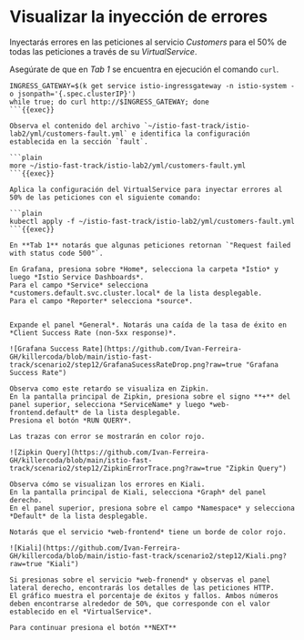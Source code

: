 # Visualizar la inyección de errores

Inyectarás errores en las peticiones al servicio *Customers* para el 50% de todas las peticiones a través de su *VirtualService*.

Asegúrate de que en *Tab 1* se encuentra en ejecución el comando `curl`.

```plain
INGRESS_GATEWAY=$(k get service istio-ingressgateway -n istio-system -o jsonpath='{.spec.clusterIP}')
while true; do curl http://$INGRESS_GATEWAY; done
```{{exec}}

Observa el contenido del archivo `~/istio-fast-track/istio-lab2/yml/customers-fault.yml` e identifica la configuración establecida en la sección `fault`.

```plain
more ~/istio-fast-track/istio-lab2/yml/customers-fault.yml
```{{exec}}

Aplica la configuración del VirtualService para inyectar errores al 50% de las peticiones con el siguiente comando:

```plain
kubectl apply -f ~/istio-fast-track/istio-lab2/yml/customers-fault.yml
```{{exec}}

En **Tab 1** notarás que algunas peticiones retornan `"Request failed with status code 500"`.

En Grafana, presiona sobre *Home*, selecciona la carpeta *Istio* y luego *Istio Service Dashboards*.
Para el campo *Service* selecciona *customers.default.svc.cluster.local* de la lista desplegable.
Para el campo *Reporter* selecciona *source*.


Expande el panel *General*. Notarás una caída de la tasa de éxito en *Client Success Rate (non-5xx response)*.

![Grafana Success Rate](https://github.com/Ivan-Ferreira-GH/killercoda/blob/main/istio-fast-track/scenario2/step12/GrafanaSucessRateDrop.png?raw=true "Grafana Success Rate")

Observa como este retardo se visualiza en Zipkin.
En la pantalla principal de Zipkin, presiona sobre el signo **+** del panel superior, selecciona *ServiceName* y luego *web-frontend.default* de la lista desplegable.
Presiona el botón *RUN QUERY*.

Las trazas con error se mostrarán en color rojo.

![Zipkin Query](https://github.com/Ivan-Ferreira-GH/killercoda/blob/main/istio-fast-track/scenario2/step12/ZipkinErrorTrace.png?raw=true "Zipkin Query")

Observa cómo se visualizan los errores en Kiali.
En la pantalla principal de Kiali, selecciona *Graph* del panel derecho.
En el panel superior, presiona sobre el campo *Namespace* y selecciona *Default* de la lista desplegable.

Notarás que el servicio *web-frontend* tiene un borde de color rojo.

![Kiali](https://github.com/Ivan-Ferreira-GH/killercoda/blob/main/istio-fast-track/scenario2/step12/Kiali.png?raw=true "Kiali")

Si presionas sobre el servicio *web-fronend* y observas el panel lateral derecho, encontrarás los detalles de las peticiones HTTP.
El gráfico muestra el porcentaje de éxitos y fallos. Ambos números deben encontrarse alrededor de 50%, que corresponde con el valor establecido en el *VirtualService*.

Para continuar presiona el botón **NEXT**
